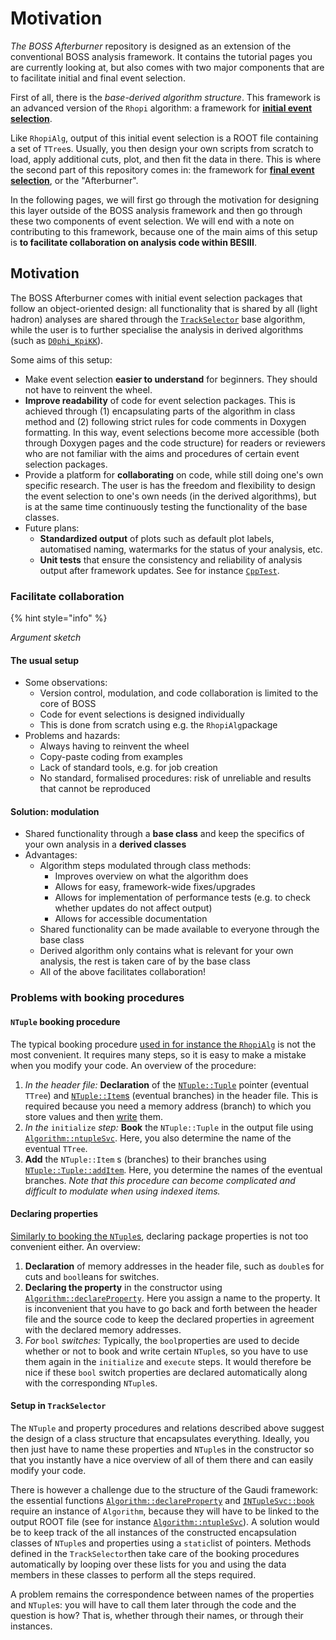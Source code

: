 # Motivation

_The BOSS Afterburner_ repository is designed as an extension of the conventional BOSS analysis framework. It contains the tutorial pages you are currently looking at, but also comes with two major components that are to facilitate initial and final event selection.

First of all, there is the _base-derived algorithm structure_. This framework is an advanced version of the `Rhopi` algorithm: a framework for [**initial event selection**](initial/base.md).

Like `RhopiAlg`, output of this initial event selection is a ROOT file containing a set of `TTree`s. Usually, you then design your own scripts from scratch to load, apply additional cuts, plot, and then fit the data in there. This is where the second part of this repository comes in: the framework for [**final event selection**](final/final.md), or the "Afterburner".

In the following pages, we will first go through the motivation for designing this layer outside of the BOSS analysis framework and then go through these two components of event selection. We will end with a note on contributing to this framework, because one of the main aims of this setup is **to facilitate collaboration on analysis code within BESIII**.

## Motivation

The BOSS Afterburner comes with initial event selection packages that follow an object-oriented design: all functionality that is shared by all \(light hadron\) analyses are shared through the [`TrackSelector`](https://redeboer.github.io/BOSS_Afterburner/classTrackSelector.html) base algorithm, while the user is to further specialise the analysis in derived algorithms \(such as [`D0phi_KpiKK`](https://redeboer.github.io/BOSS_Afterburner/classD0phi__KpiKK.html)\).

Some aims of this setup:

* Make event selection **easier to understand** for beginners. They should not have to reinvent the wheel.
* **Improve readability** of code for event selection packages. This is achieved through \(1\) encapsulating parts of the algorithm in class method and \(2\) following strict rules for code comments in Doxygen formatting. In this way, event selections become more accessible \(both through Doxygen pages and the code structure\) for readers or reviewers who are not familiar with the aims and procedures of certain event selection packages.
* Provide a platform for **collaborating** on code, while still doing one's own specific research. The user is has the freedom and flexibility to design the event selection to one's own needs \(in the derived algorithms\), but is at the same time continuously testing the functionality of the base classes.
* Future plans:
  * **Standardized output** of plots such as default plot labels, automatised naming, watermarks for the status of your analysis, etc.
  * **Unit tests** that ensure the consistency and reliability of analysis output after framework updates. See for instance [`CppTest`](https://redeboer.gitbook.io/afterburner).

### Facilitate collaboration

{% hint style="info" %}

_Argument sketch_

#### The usual setup

* Some observations:
  * Version control, modulation, and code collaboration is limited to the core of BOSS
  * Code for event selections is designed individually
  * This is done from scratch using e.g. the `RhopiAlg`package
* Problems and hazards:
  * Always having to reinvent the wheel
  * Copy-paste coding from examples
  * Lack of standard tools, e.g. for job creation
  * No standard, formalised procedures: risk of unreliable and results that cannot be reproduced

#### Solution: modulation

* Shared functionality through a **base class** and keep the specifics of your own analysis in  a **derived classes**
* Advantages:
  * Algorithm steps modulated through class methods:
    * Improves overview on what the algorithm does
    * Allows for easy, framework-wide fixes/upgrades
    * Allows for implementation of performance tests \(e.g. to check whether updates do not affect output\)
    * Allows for accessible documentation
  * Shared functionality can be made available to everyone through the base class
  * Derived algorithm only contains what is relevant for your own analysis, the rest is taken care of by the base class
  * All of the above facilitates collaboration!

### Problems with booking procedures

#### `NTuple` booking procedure

The typical booking procedure [used in for instance the `RhopiAlg`](https://besiii.gitbook.io/boss/packages/analysis/rhopi) is not the most convenient. It requires many steps, so it is easy to make a mistake when you modify your code. An overview of the procedure:

1. _In the header file:_ **Declaration** of the [`NTuple::Tuple`](https://dayabay.bnl.gov/dox/GaudiKernel/html/classNTuple_1_1Tuple.html) pointer \(eventual `TTree`\) and [`NTuple::Item`s](https://dayabay.bnl.gov/dox/GaudiKernel/html/classNTuple_1_1Item.html) \(eventual branches\) in the header file. This is required because you need a memory address \(branch\) to which you store values and then [write](https://dayabay.bnl.gov/dox/GaudiKernel/html/classINTuple.html#a89cd8df7b0cff68a1cbb45d9c8fe7df5) them.
2. _In the_ `initialize` _step:_ **Book** the `NTuple::Tuple` in the output file using [`Algorithm::ntupleSvc`](https://dayabay.bnl.gov/dox/GaudiKernel/html/classAlgorithm.html#aa0e741efefa5312b20f9a213c3ab4cbb). Here, you also determine the name of the eventual `TTree`.
3. **Add** the `NTuple::Item` s \(branches\) to their branches using [`NTuple::Tuple::addItem`](https://dayabay.bnl.gov/dox/GaudiKernel/html/classNTuple_1_1Tuple.html#a78033967fbd89f7f18e7d6d7d43f41ac). Here, you determine the names of the eventual branches. _Note that this procedure can become complicated and difficult to modulate when using indexed items._

#### Declaring properties

[Similarly to booking the `NTuple`s](motivation.md#ntuple-booking-procedure), declaring package properties is not too convenient either. An overview:

1. **Declaration** of memory addresses in the header file, such as `double`s for cuts and `bool`leans for switches.
2. **Declaring the property** in the constructor using [`Algorithm::declareProperty`](https://dayabay.bnl.gov/dox/GaudiKernel/html/classAlgorithm.html#acc63d83555ffb3833df7334468551d7d). Here you assign a name to the property. It is inconvenient that you have to go back and forth between the header file and the source code to keep the declared properties in agreement with the declared memory addresses.
3. _For_ `bool` _switches:_ Typically, the `bool`properties are used to decide whether or not to book and write certain `NTuple`s, so you have to use them again in the `initialize`  and `execute` steps. It would therefore be nice if these `bool` switch properties are declared automatically along with the corresponding `NTuple`s.

#### Setup in `TrackSelector`

The `NTuple` and property procedures and relations described above suggest the design of a class structure that encapsulates everything. Ideally, you then just have to name these properties and `NTuple`s in the constructor so that you instantly have a nice overview of all of them there and can easily modify your code.

There is however a challenge due to the structure of the Gaudi framework: the essential functions [`Algorithm::declareProperty`](https://dayabay.bnl.gov/dox/GaudiKernel/html/classAlgorithm.html#acc63d83555ffb3833df7334468551d7d) and [`INTupleSvc::book`](https://dayabay.bnl.gov/dox/GaudiKernel/html/classINTupleSvc.html#a501f6331df3de22c81e91f3f3f7704b6) require an instance of `Algorithm`, because they will have to be linked to the output ROOT file \(see for instance [`Algorithm::ntupleSvc`](https://dayabay.bnl.gov/dox/GaudiKernel/html/classAlgorithm.html#aa0e741efefa5312b20f9a213c3ab4cbb)\). A solution would be to keep track of the all instances of the constructed encapsulation classes of `NTuple`s and properties using a `static`list of pointers. Methods defined in the `TrackSelector`then take care of the booking procedures automatically by looping over these lists for you and using the data members in these classes to perform all the steps required.

A problem remains the correspondence between names of the properties and `NTuple`s: you will have to call them later through the code and the question is how? That is, whether through their names, or through their instances.

